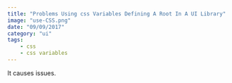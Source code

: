 ```yaml
---
title: "Problems Using css Variables Defining A Root In A UI Library"
image: "use-CSS.png"
date: "09/09/2017"
category: "ui"
tags:
    - css
    - css variables
---
```


It causes issues.
